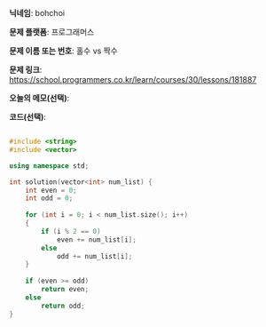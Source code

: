 **닉네임**: bohchoi

**문제 플랫폼**: 프로그래머스

**문제 이름 또는 번호**: 홀수 vs 짝수

**문제 링크**: https://school.programmers.co.kr/learn/courses/30/lessons/181887

**오늘의 메모(선택)**: 

**코드(선택)**:

```cpp

#include <string>
#include <vector>

using namespace std;

int solution(vector<int> num_list) {
    int even = 0;
    int odd = 0;
    
    for (int i = 0; i < num_list.size(); i++)
    {
        if (i % 2 == 0)
            even += num_list[i];
        else
            odd += num_list[i];
    }
    
    if (even >= odd)
        return even;
    else
        return odd;
}

```